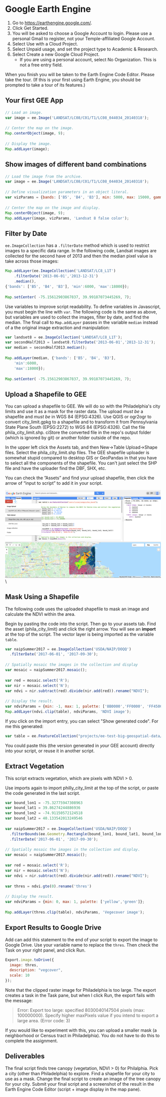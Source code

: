 # Google Earth Engine

1. Go to <https://earthengine.google.com/>.
2. Click Get Started.
3. You will be asked to choose a Google Account to login. Please use a personal Gmail to register, not your Temple-affiliated Google Account.
4. Select Use with a Cloud Project.
5. Select Unpaid usage, and set the project type to Academic & Research.
6. Select Create a new Google Cloud Project.
    * If you are using a personal account, select No Organization. This is not a free entry field.

When you finish you will be taken to the Earth Engine Code Editor. Please take the tour. (If this is your first using Earth Engine, you should be prompted to take a tour of its features.)

## Your first GEE App

```javascript
// Load an image.
var image = ee.Image('LANDSAT/LC08/C01/T1/LC08_044034_20140318');

// Center the map on the image.
Map.centerObject(image, 9);

// Display the image.
Map.addLayer(image);
```

## Show images of different band combinations

```javascript
// Load the image from the archive.
var image = ee.Image('LANDSAT/LC08/C01/T1/LC08_044034_20140318');

// Define visualization parameters in an object literal.
var vizParams = {bands: ['B5', 'B4', 'B3'], min: 5000, max: 15000, gamma: 1.3};

// Center the map on the image and display.
Map.centerObject(image, 9);
Map.addLayer(image, vizParams, 'Landsat 8 false color');
```

## Filter by Date

`ee.ImageCollection` has a `.filterDate` method which is used to restrict images to a specific data range. In the following code, Landsat images are collected for the second have of 2013 and then the median pixel value is take across those images:

```javascript
Map.addLayer(ee.ImageCollection('LANDSAT/LC8_L1T')
    .filterDate('2013-06-01','2013-12-31')
    .median(),
{'bands': ['B5', 'B4', 'B3'], 'min':6000, 'max':18000});

Map.setCenter( -75.15612903867837, 39.99187073445269, 7);
```

Use variables to improve script readability. To define variables in Javascript, you must begin the line with `var`. The following code is the same as above, but variables are used to collect the images, filter by date, and find the median. The final call to `Map.addLayer` passes in the variable `median` instead of a the original image extraction and manipulation:


```javascript
var landset8 = ee.ImageCollection('LANDSAT/LC8_L1T');
var secondHalf2013 = landset8.filterDate('2013-06-01','2013-12-31');
var median = secondHalf2013.median();

Map.addLayer(median, {'bands': ['B5', 'B4', 'B3'], 
    'min':6000, 
    'max':18000});

Map.setCenter( -75.15612903867837, 39.99187073445269, 7);
```

## Upload a Shapefile to GEE

You can upload a shapefile to GEE. We will do so with the Philadelphia's city limits and use it as a mask for the raster data. The upload *must be* a shapefile and *must be* in WGS 84 (EPSG:4326). Use QGIS or ogr2ogr to convert city_limit.gpkg to a shapefile and to transform it from Pennsylvania State Plane South (EPSG:2272) to WGS 84 (EPSG:4326). Call the file phila_city_limit.shp. ciStore the converted file in the repo's output folder (which is ignored by git) or another folder outside of the repo.

In the upper left click the Assets tab, and then New→Table Upload→Shape files. Select the phila_city_limit.shp files. The GEE shapefile uploader is somewhat stupid compared to desktop GIS or GeoPandas in that you have to select all the components of the shapefile. You can't just select the SHP file and have the uploader find the DBF, SHX, etc.

You can check the ”Assets” and find your upload shapefile, then click the arrow of “input to script” to add it in your script.

![](images/gee_upload_shapefile.png)\ 

## Mask Using a Shapefile

The following code uses the uploaded shapefile to mask an image and calculate the NDVI within the area.

Begin by pasting the code into the script. Then go to your assets tab. Find the asset (phila_city_limit) and click the right arrow. You will see an **import** at the top of the script. The vector layer is being imported as the variable `table`.

```javascript
var naipSummer2017 = ee.ImageCollection('USDA/NAIP/DOQQ')
  .filterDate('2017-06-01', '2017-09-30');

// Spatially mosaic the images in the collection and display
var mosaic = naipSummer2017.mosaic();

var red = mosaic.select('R');
var nir = mosaic.select('N');
var ndvi = nir.subtract(red).divide(nir.add(red)).rename("NDVI");

// Display the result.
var ndviParams = {min: -1, max: 1, palette: ['8B0000','FF0000', 'FF4500', 'FFFF00', '00FF00','008000', '006400']};
Map.addLayer(ndvi.clip(table), ndviParams, 'NDVI image');
```

If you click on the import entry, you can select "Show generated code". For me this generated:

```javascript
var table = ee.FeatureCollection("projects/ee-test-big-geospatial-data/assets/phila_city_limit");
```

You could paste this (the version generated in *your* GEE account) directly into your script, or reuse it in another script.

## Extract Vegetation

This script extracts vegetation, which are pixels with NDVI > 0.

Use imports again to import philly_city_limit at the top of the script, or paste the code generated in the last script.


```javascript
var bound_lon1 = -75.32775947308963
var bound_lat1 = 39.86274244886936
var bound_lon2 = -74.91150572124518
var bound_lat2 = 40.133542013249546

var naipSummer2017 = ee.ImageCollection('USDA/NAIP/DOQQ')
  .filterBounds(ee.Geometry.Rectangle(bound_lon1, bound_lat1, bound_lon2, bound_lat2))
  .filterDate('2017-06-01', '2017-09-30');

// Spatially mosaic the images in the collection and display.
var mosaic = naipSummer2017.mosaic();

var red = mosaic.select('R');
var nir = mosaic.select('N');
var ndvi = nir.subtract(red).divide(nir.add(red)).rename("NDVI");

var thres = ndvi.gte(0).rename('thres')

// Display the result.
var ndviParams = {min: 0, max: 1, palette: ['yellow','green']};

Map.addLayer(thres.clip(table), ndviParams, 'Vegecover image');
```

## Export Results to Google Drive

Add can add this statement to the end of your script to export the image to Google Drive. Use your variable name to replace the `thres`. Then check the Task on your right panel, and click Run.

```javascript
Export.image.toDrive({
  image: thres,
  description: "vegcover",
  scale: 10
});
```

Note that the clipped raster image for Philadelphia is too large. The export creates a task in the Task pane, but when I click Run, the export fails with the message:

> Error: Export too large: specified 8030040147504 pixels (max: 100000000). Specify higher maxPixels value if you intend to export a large area. (Error code: 3)

If you would like to experiment with this, you can upload a smaller mask (a neighborhood or Census tract in Philadelphia). You do not have to do this to complete the assignment.

## Deliverables

The final script finds tree canopy (vegetation, NDVI > 0) for Philalphia. Pick a city (other than Philadelphia) to explore. Find a shapefile for your city to use as a mask. Change the final script to create an image of the tree canopy for your city. Submit your final script and a screenshot of the result in the Earth Engine Code Editor (script + image display in the map pane).














